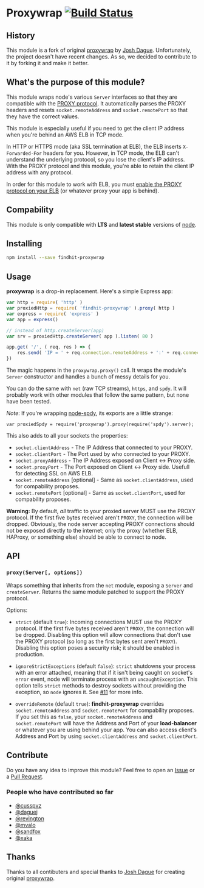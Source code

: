 # Proxywrap [![Build Status](https://travis-ci.org/findhit/proxywrap.svg?branch=master)](https://travis-ci.org/findhit/proxywrap)

## History

This module is a fork of original [proxywrap](https://github.com/daguej/node-proxywrap) by [Josh Dague](https://github.com/daguej). Unfortunately, the project doesn't have recent changes. As so, we decided to contribute to it by forking it and make it better.

## What's the purpose of this module?

This module wraps node's various `Server` interfaces so that they are compatible with the [PROXY protocol](http://haproxy.1wt.eu/download/1.5/doc/proxy-protocol.txt).  It automatically parses the PROXY headers and resets `socket.remoteAddress` and `socket.remotePort` so that they have the correct values.

This module is especially useful if you need to get the client IP address when you're behind an AWS ELB in TCP mode.

In HTTP or HTTPS mode (aka SSL termination at ELB), the ELB inserts `X-Forwarded-For` headers for you.  However, in TCP mode, the ELB can't understand the underlying protocol, so you lose the client's IP address.  With the PROXY protocol and this module, you're able to retain the client IP address with any protocol.

In order for this module to work with ELB, you must [enable the PROXY protocol on your ELB](http://docs.aws.amazon.com/ElasticLoadBalancing/latest/DeveloperGuide/enable-proxy-protocol.html) (or whatever proxy your app is behind).

## Compability

This module is only compatible with **LTS** and **latest stable** versions of [node](https://github.com/nodejs/node).

## Installing

```bash
npm install --save findhit-proxywrap
```

## Usage

**proxywrap** is a drop-in replacement.  Here's a simple Express app:

```js
var http = require( 'http' )
var proxiedHttp = require( 'findhit-proxywrap' ).proxy( http )
var express = require( 'express' )
var app = express()

// instead of http.createServer(app)
var srv = proxiedHttp.createServer( app ).listen( 80 )

app.get( '/', ( req, res ) => {
    res.send( 'IP = ' + req.connection.remoteAddress + ':' + req.connection.remotePort )
})
```

The magic happens in the `proxywrap.proxy()` call.  It wraps the module's `Server` constructor and handles a bunch of messy details for you.

You can do the same with `net` (raw TCP streams), `https`, and `spdy`.  It will probably work with other modules that follow the same pattern, but none have been tested.

*Note*: If you're wrapping [node-spdy](https://github.com/indutny/node-spdy), its exports are a little strange:

    var proxiedSpdy = require('proxywrap').proxy(require('spdy').server);

This also adds to all your sockets the properties:
* `socket.clientAddress` - The IP Address that connected to your PROXY.
* `socket.clientPort` - The Port used by who connected to your PROXY.
* `socket.proxyAddress` - The IP Address exposed on Client <-> Proxy side.
* `socket.proxyPort` - The Port exposed on Client <-> Proxy side. Usefull for detecting SSL on AWS ELB.
* `socket.remoteAddress` [optional] - Same as `socket.clientAddress`, used for compability proposes.
* `socket.remotePort` [optional] - Same as `socket.clientPort`, used for compability proposes.

**Warning:** By default, *all* traffic to your proxied server MUST use the PROXY protocol.  If the first five bytes received aren't `PROXY`, the connection will be dropped.  Obviously, the node server accepting PROXY connections should not be exposed directly to the internet; only the proxy (whether ELB, HAProxy, or something else) should be able to connect to node.

## API


### `proxy(Server[, options])`

Wraps something that inherits from the `net` module, exposing a `Server` and `createServer`.  Returns the same module patched to support the PROXY protocol.

Options:

- `strict` (default `true`): Incoming connections MUST use the PROXY protocol.  If the first five bytes received aren't `PROXY`, the connection will be dropped.  Disabling this option will allow connections that don't use the PROXY protocol (so long as the first bytes sent aren't `PROXY`).  Disabling this option poses a security risk; it should be enabled in production.

- `ignoreStrictExceptions` (default `false`): `strict` shutdowns your process with an error attached, meaning that if it isn't being caught on socket's `error` event, node will terminate process with an `uncaughtException`. This option tells `strict` methods to destroy sockets without providing the exception, so `node` ignores it. See [#11](https://github.com/findhit/proxywrap/issues/11) for more info.

- `overrideRemote` (default `true`): **findhit-proxywrap** overrides `socket.remoteAddress` and `socket.remotePort` for compability proposes. If you set this as `false`, your `socket.remoteAddress` and `socket.remotePort` will have the Address and Port of your **load-balancer** or whatever you are using behind your app. You can also access client's Address and Port by using `socket.clientAddress` and `socket.clientPort`.

## Contribute

Do you have any idea to improve this module?
Feel free to open an [Issue](https://github.com/findhit/proxywrap/issues/new) or a [Pull Request](https://github.com/findhit/proxywrap/pulls).

### People who have contributed so far

* [@cusspvz](https://github.com/cusspvz)
* [@daguej](https://github.com/daguej)
* [@revington](https://github.com/revington)
* [@mvalo](https://github.com/mvalo)
* [@sandfox](https://github.com/sandfox)
* [@xaka](https://github.com/xaka)

## Thanks

Thanks to all contibuters and special thanks to [Josh Dague](https://github.com/daguej) for creating original [proxywrap](https://github.com/daguej/node-proxywrap).
